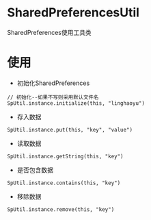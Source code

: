 # SharedPreferencesUtil
SharedPreferences使用工具类

# 使用
- 初始化SharedPreferences
```
// 初始化--如果不写则采用默认文件名
SpUtil.instance.initialize(this, "linghaoyu")
```

- 存入数据
```
SpUtil.instance.put(this, "key", "value")
```

- 读取数据
```
SpUtil.instance.getString(this, "key")
```

- 是否包含数据
```
SpUtil.instance.contains(this, "key")
```

- 移除数据
```
SpUtil.instance.remove(this, "key")
```
